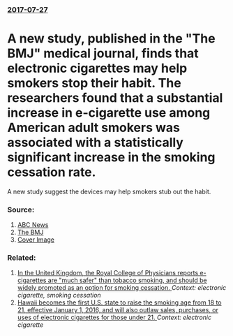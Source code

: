 ### [2017-07-27](/news/2017/07/27/index.md)

# A new study, published in the "The BMJ" medical journal, finds that electronic cigarettes may help smokers stop their habit. The researchers found that a substantial increase in e-cigarette use among American adult smokers was associated with a statistically significant increase in the smoking cessation rate. 

A new study suggest the devices may help smokers stub out the habit.


### Source:

1. [ABC News](http://abcnews.go.com/Health/cigarettes-smokers-quit/story?id=48886292)
2. [The BMJ](http://www.bmj.com/content/358/bmj.j3262)
2. [Cover Image](http://a.abcnews.com/images/Health/e-cigarette-gty-jt-170727_16x9_992.jpg)

### Related:

1. [In the United Kingdom, the Royal College of Physicians reports e-cigarettes are "much safer" than tobacco smoking, and should be widely promoted as an option for smoking cessation. ](/news/2016/04/27/in-the-united-kingdom-the-royal-college-of-physicians-reports-e-cigarettes-are-much-safer-than-tobacco-smoking-and-should-be-widely-prom.md) _Context: electronic cigarette, smoking cessation_
2. [Hawaii becomes the first U.S. state to raise the smoking age from 18 to 21, effective January 1, 2016, and will also outlaw sales, purchases, or uses of electronic cigarettes for those under 21. ](/news/2015/06/19/hawaii-becomes-the-first-u-s-state-to-raise-the-smoking-age-from-18-to-21-effective-january-1-2016-and-will-also-outlaw-sales-purchases.md) _Context: electronic cigarette_
